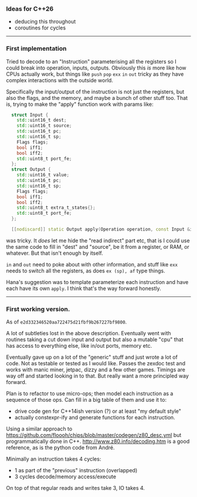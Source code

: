 ### Ideas for C++26
- deducing this throughout
- coroutines for cycles

---

### First implementation
Tried to decode to an "Instruction" parameterising all the registers so I could break into operation, inputs, outputs.
Obviously this _is_ more like how CPUs actually work, but things like `push` `pop` `exx` `in` `out` tricky as they
have complex interactions with the outside world.

Specifically the input/output of the instruction is not just the registers, but also the flags, and the memory, and
maybe a bunch of other stuff too. That is, trying to make the "apply" function work with params like:

```cpp
  struct Input {
    std::uint16_t dest;
    std::uint16_t source;
    std::uint16_t pc;
    std::uint16_t sp;
    Flags flags;
    bool iff1;
    bool iff2;
    std::uint8_t port_fe;
  };
  struct Output {
    std::uint16_t value;
    std::uint16_t pc;
    std::uint16_t sp;
    Flags flags;
    bool iff1;
    bool iff2;
    std::uint8_t extra_t_states{};
    std::uint8_t port_fe;
  };

  [[nodiscard]] static Output apply(Operation operation, const Input &input);
```

was tricky. It _does_ let me hide the "read indirect" part etc, that is I could use the same code to fill in "dest" and
"source", be it from a register, or RAM, or whatever. But that isn't enough by itself.

`in` and `out` need to poke about with other information, and stuff like `exx` needs to switch all the registers, as does
`ex (sp), af` type things.

Hana's suggestion was to template parameterize each instruction and have each have its own `apply`. I think that's the
way forward honestly.


---

### First working version.

As of `e2d332346520aa722475d21fbf9b267227bf9800`.

A lot of subtleties lost in the above description. Eventually went with routines taking a cut down input and output
but also a mutable "cpu" that has access to everything else, like in/out ports, memory etc.

Eventually gave up on a lot of the "generic" stuff and just wrote a lot of code. Not as testable or tested as I would
like. Passes the zexdoc test and works with manic miner, jetpac, dizzy and a few other games. Timings are way off and
started looking in to that. But really want a more principled way forward.

Plan is to refactor to use micro-ops; then model each instruction as a sequence of those ops. Can fill in a big table
of them and use it to:
- drive code gen for C++14ish version (?) or at least "my default style"
- actually constexpr-ify and generate functions for each instruction.

Using a similar approach to https://github.com/floooh/chips/blob/master/codegen/z80_desc.yml but programmatically done
in C++. http://www.z80.info/decoding.htm is a good reference, as is the python code from André.

Minimally an instruction takes 4 cycles:
- 1 as part of the "previous" instruction (overlapped)
- 3 cycles decode/memory access/execute

On top of that regular reads and writes take 3, IO takes 4.
